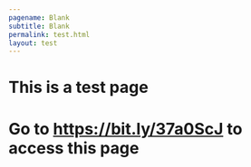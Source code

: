 ```yaml
---
pagename: Blank
subtitle: Blank
permalink: test.html
layout: test
---
```

# This is a test page

# Go to https://bit.ly/37a0ScJ to access this page

